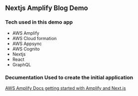 ## Nextjs Amplify Blog Demo

### Tech used in this demo app

* AWS Amplify
* AWS Cloud formation
* AWS Appsync
* AWS Cognito
* Nextjs
* React
* GraphQL

### Decumentation Used to create the initial application

[AWS Amplify Docs getting started with Amplify and Next.js](https://docs.amplify.aws/start/q/integration/next)
